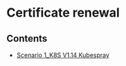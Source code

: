 # Certificate renewal

## Contents

- [Scenario 1_K8S V1.14 Kubespray](/scenario-1_k8s-v1.14-kubespray.md)
